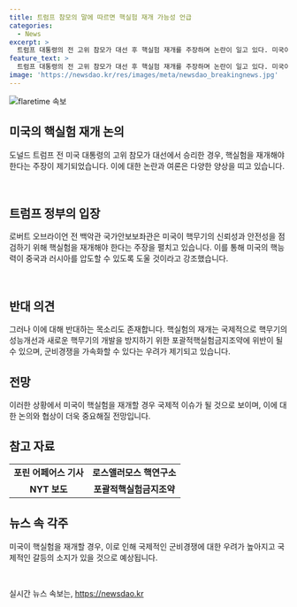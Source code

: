 ```yaml
---
title: 트럼프 참모의 말에 따르면 핵실험 재개 가능성 언급
categories:
  - News
excerpt: >
  트럼프 대통령의 전 고위 참모가 대선 후 핵실험 재개를 주장하며 논란이 일고 있다. 미국이 1992년에 중단한 핵실험 대신 컴퓨터를 사용하고 있지만 공화당 의원들은 이를 부적절하다고 지적했다. 그러나 이에 대해 반론도 있는데, 핵실험 재개는 국제적 군비경쟁 가속화를 초래할 것이라는 우려가 나오고 있다. 이는 CTBT를 위반하는 것이며 미국의 국익을 해치는 결과를 낳을 수 있다는 주장이다.
feature_text: >
  트럼프 대통령의 전 고위 참모가 대선 후 핵실험 재개를 주장하며 논란이 일고 있다. 미국이 1992년에 중단한 핵실험 대신 컴퓨터를 사용하고 있지만 공화당 의원들은 이를 부적절하다고 지적했다. 그러나 이에 대해 반론도 있는데, 핵실험 재개는 국제적 군비경쟁 가속화를 초래할 것이라는 우려가 나오고 있다. 이는 CTBT를 위반하는 것이며 미국의 국익을 해치는 결과를 낳을 수 있다는 주장이다.
image: 'https://newsdao.kr/res/images/meta/newsdao_breakingnews.jpg'
---
```


<p><img src="https://newsdao.kr/res/images/meta/newsdao_breakingnews.jpg" alt="flaretime 속보" /></p>

<h2 data-ke-size="size26">미국의 핵실험 재개 논의</h2>

<p data-ke-size="size16">도널드 트럼프 전 미국 대통령의 고위 참모가 대선에서 승리한 경우, 핵실험을 재개해야 한다는 주장이 제기되었습니다. 이에 대한 논란과 여론은 다양한 양상을 띠고 있습니다.</p>

<p data-ke-size="size16">&nbsp;</p>

<h2 data-ke-size="size24">트럼프 정부의 입장</h2>

<p data-ke-size="size16">로버트 오브라이언 전 백악관 국가안보보좌관은 미국이 핵무기의 신뢰성과 안전성을 점검하기 위해 핵실험을 재개해야 한다는 주장을 펼치고 있습니다. 이를 통해 미국의 핵능력이 중국과 러시아를 압도할 수 있도록 도울 것이라고 강조했습니다.</p>

<p data-ke-size="size16">&nbsp;</p>

<h2 data-ke-size="size24">반대 의견</h2>

<p data-ke-size="size16">그러나 이에 대해 반대하는 목소리도 존재합니다. 핵실험의 재개는 국제적으로 핵무기의 성능개선과 새로운 핵무기의 개발을 방지하기 위한 포괄적핵실험금지조약에 위반이 될 수 있으며, 군비경쟁을 가속화할 수 있다는 우려가 제기되고 있습니다.</p>

<h2 data-ke-size="size24">전망</h2>

<p data-ke-size="size16">이러한 상황에서 미국이 핵실험을 재개할 경우 국제적 이슈가 될 것으로 보이며, 이에 대한 논의와 협상이 더욱 중요해질 전망입니다.</p>

<h2 data-ke-size="size24">참고 자료</h2>

<table>
    <tbody>
        <tr>
            <td style="text-align: center; height: 17px;"><b>포린 어페어스 기사</b></td>
            <td style="text-align: center; height: 17px;"><b>로스앨러모스 핵연구소</b></td>
        </tr>
        <tr>
            <td style="text-align: center; height: 17px;"><b>NYT 보도</b></td>
            <td style="text-align: center; height: 17px;"><b>포괄적핵실험금지조약</b></td>
        </tr>
    </tbody>
</table>

<h2 data-ke-size="size24">뉴스 속 각주</h2>

<p data-ke-size="size16">미국이 핵실험을 재개할 경우, 이로 인해 국제적인 군비경쟁에 대한 우려가 높아지고 국제적인 갈등의 소지가 있을 것으로 예상됩니다.</p>

<p data-ke-size="size16">&nbsp;</p>
실시간 뉴스 속보는, <a href="https://newsdao.kr" rel="dofollow">https://newsdao.kr</a>


